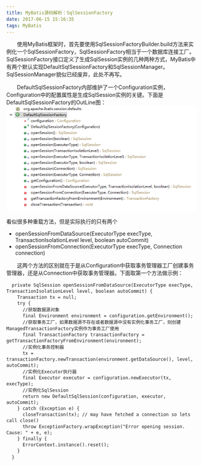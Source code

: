 ```yaml
---
title: MyBatis源码解析：SqlSessionFactory
date: 2017-06-15 15:16:35
tags: MyBatis
---
```



　　使用MyBatis框架时，首先要使用SqlSessionFactoryBuilder.build方法来实例化一个SqlSessionFactory，SqlSessionFactory相当于一个数据库连接工厂。
SqlSessionFactory接口定义了生成SqlSession实例的几种两种方式，MyBatis中有两个默认实现DefaultSqlSessionFactory和SqlSessionManager。SqlSessionManager貌似已经废弃，此处不再写。
<!-- more -->
　　DefaultSqlSessionFactory内部维护了一个Configuration实例，Configuration中的配置属性是生成SqlSession实例的关键。下面是DefaultSqlSessionFactory的OutLine图：
![](/images/mybatis_5.png)

看似很多种重载方法，但是实际执行的只有两个
* openSessionFromDataSource(ExecutorType execType, TransactionIsolationLevel level, boolean autoCommit)
* openSessionFromConnection(ExecutorType execType, Connection connection)

　　这两个方法的区别就在于是从Configuration中获取事务管理器工厂创建事务管理器，还是从Connection中获取事务管理器。下面取第一个方法做示例：
 
	  private SqlSession openSessionFromDataSource(ExecutorType execType, TransactionIsolationLevel level, boolean autoCommit) {
	    Transaction tx = null;
	    try {
	      //获取数据源对象
	      final Environment environment = configuration.getEnvironment();
	      //获取事务工厂，如果数据源不存在或者数据源中没有实例化事务工厂，则创建ManagedTransactionFactory实例作为事务工厂使用
	      final TransactionFactory transactionFactory = getTransactionFactoryFromEnvironment(environment);
	      //实例化事务控制器
	      tx = transactionFactory.newTransaction(environment.getDataSource(), level, autoCommit);
	      //实例化Executor执行器
	      final Executor executor = configuration.newExecutor(tx, execType);
	      //实例化SqlSession
	      return new DefaultSqlSession(configuration, executor, autoCommit);
	    } catch (Exception e) {
	      closeTransaction(tx); // may have fetched a connection so lets call close()
	      throw ExceptionFactory.wrapException("Error opening session.  Cause: " + e, e);
	    } finally {
	      ErrorContext.instance().reset();
	    }
	  }　